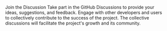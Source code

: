 Join the Discussion
Take part in the GitHub Discussions to provide your ideas, suggestions, and feedback. Engage with other developers and users to collectively contribute to the success of the project. The collective discussions will facilitate the project's growth and its community.

